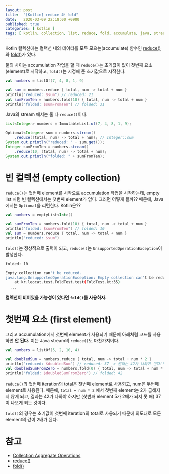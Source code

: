 ```yaml
---
layout: post
title:  "[Kotlin] reduce 와 fold"
date:   2020-03-09 22:18:00 +0900
published: true
categories: [ kotlin ]
tags: [ kotlin, collection, list, reduce, fold, accumulate, java, stream ]
---
```


Kotlin 컬렉션에는 컬랙션 내의 데이터를 모두 모으는(accumulate) 함수인 [reduce()](https://kotlinlang.org/api/latest/jvm/stdlib/kotlin.collections/reduce.html)와 [fold()](https://kotlinlang.org/api/latest/jvm/stdlib/kotlin.collections/fold.html)가 있다.

둘의 차이는 accumulation 작업을 할 때 `reduce()`는 초기값이 없이 첫번째 요소(element)로 시작하고, `fold()`는 지정해 준 초기값으로 시작한다.

```kotlin
val numbers = listOf(7, 4, 8, 1, 9)

val sum = numbers.reduce { total, num -> total + num }
println("reduced: $sum") // reduced: 21
val sumFromTen = numbers.fold(10) { total, num -> total + num }
println("folded: $sumFromTen") // folded: 31
```

Java의 stream 에서는 둘 다 `reduce()`이다.

```java
List<Integer> numbers = ImmutableList.of(7, 4, 8, 1, 9);

Optional<Integer> sum = numbers.stream()
    .reduce((total, num) -> total + num); // Integer::sum
System.out.println("reduced: " + sum.get());
Integer sumFromTen = numbers.stream()
    .reduce(10, (total, num) -> total + num);
System.out.println("folded: " + sumFromTen);
```


# 빈 컬렉션 (empty collection)

`reduce()`는 첫번째 element를 시작으로 accumulation 작업을 시작하는데, empty list 처럼 빈 컬렉션에서는 첫번째 element가 없다. 그러면 어떻게 될까?? 때문에, Java에서는 `Optional`을 리턴한다. Kotlin은??

```kotlin
val numbers = emptyList<Int>()

val sumFromTen = numbers.fold(10) { total, num -> total + num }
println("folded: $sumFromTen") // folded: 10
val sum = numbers.reduce { total, num -> total + num }
println("reduced: $sum")
```

`fold()`는 정상적으로 출력이 되고, `reduce()`는 `UnsupportedOperationException`이 발생한다.

```bash
folded: 10

Empty collection can't be reduced.
java.lang.UnsupportedOperationException: Empty collection can't be reduced.
	at kr.leocat.test.FoldTest.test(FoldTest.kt:35)
  ...
```

**컬렉션이 비어있을 가능성이 있다면 `fold()`를 사용하자.**


# 첫번째 요소 (first element)

그리고 accumulation에서 첫번째 element가 사용되기 때문에 아래처럼 코드를 사용하면 **안 된다.** 이는 Java stream의 `reduce()`도 마찬가지이다.

```kotlin
val numbers = listOf(5, 2, 10, 4)

val doubledSum = numbers.reduce { total, num -> total + num * 2 }
println("reduced: $doubledSum") // reduced: 37 -> 원래는 42가 나와야 한다!!
val doubledSumFromZero = numbers.fold(0) { total, num -> total + num * 2 }
println("folded: $doubledSumFromZero") // folded: 42
```

`reduce()`의 첫번째 iteration의 total은 첫번째 element로 사용되고, num은 두번째 element로 사용된다. 때문에, `total + num * 2` 에서 첫번째 element는 2가 곱해지지 않게 되고, 결과는 42가 나와야 하지만 (첫번째 element 5가 2배가 되지 못 해) 37이 나오게 되는 것이다.

`fold()`의 경우는 초기값이 첫번째 iteration의 total로 사용되기 때문에 의도대로 모든 element의 값이 2배가 된다.


# 참고

- [Collection Aggregate Operations](https://kotlinlang.org/docs/reference/collection-aggregate.html)
- [reduce()](https://kotlinlang.org/api/latest/jvm/stdlib/kotlin.collections/reduce.html)
- [fold()](https://kotlinlang.org/api/latest/jvm/stdlib/kotlin.collections/fold.html)
